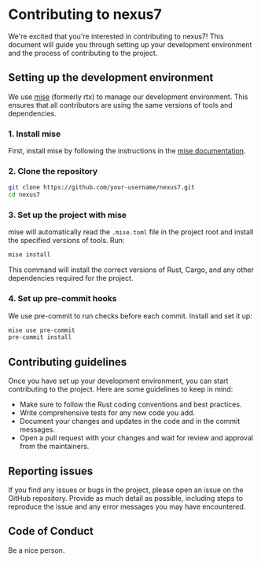 # Contributing to nexus7

We're excited that you're interested in contributing to nexus7! This document will guide you through setting up your development environment and the process of contributing to the project.

## Setting up the development environment

We use [mise](https://github.com/jdx/mise) (formerly rtx) to manage our development environment. This ensures that all contributors are using the same versions of tools and dependencies.

### 1. Install mise

First, install mise by following the instructions in the [mise documentation](https://github.com/jdx/mise#installation).

### 2. Clone the repository

```sh
git clone https://github.com/your-username/nexus7.git
cd nexus7
```

### 3. Set up the project with mise

mise will automatically read the `.mise.toml` file in the project root and install the specified versions of tools. Run:

```sh
mise install
```

This command will install the correct versions of Rust, Cargo, and any other dependencies required for the project.

### 4. Set up pre-commit hooks

We use pre-commit to run checks before each commit. Install and set it up:

```sh
mise use pre-commit
pre-commit install
```

## Contributing guidelines

Once you have set up your development environment, you can start contributing to the project. Here are some guidelines to keep in mind:

* Make sure to follow the Rust coding conventions and best practices.
* Write comprehensive tests for any new code you add.
* Document your changes and updates in the code and in the commit messages.
* Open a pull request with your changes and wait for review and approval from the maintainers.

## Reporting issues

If you find any issues or bugs in the project, please open an issue on the GitHub repository. Provide as much detail as possible, including steps to reproduce the issue and any error messages you may have encountered.

## Code of Conduct

Be a nice person.